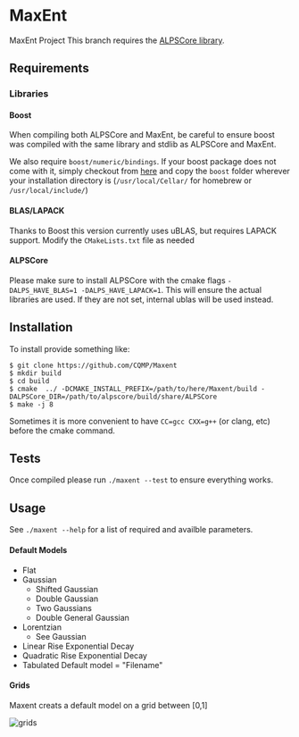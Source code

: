 MaxEnt
======

MaxEnt Project
This branch requires the [ALPSCore library](https://github.com/ALPSCore/ALPSCore). 

## Requirements

### Libraries

#### Boost
When compiling both ALPSCore and MaxEnt, be careful to ensure boost was compiled with the same library and stdlib as ALPSCore and MaxEnt.   

We also require `boost/numeric/bindings`. 
If your boost package does not come with it, simply checkout from [here](https://svn.boost.org/svn/boost/sandbox/numeric_bindings/) and copy the `boost` folder wherever your installation directory is (`/usr/local/Cellar/` for homebrew or `/usr/local/include/`) 

#### BLAS/LAPACK
Thanks to Boost this version currently uses uBLAS, but requires LAPACK support. Modify the `CMakeLists.txt` file as needed

#### ALPSCore
Please make sure to install ALPSCore with the cmake flags `-DALPS_HAVE_BLAS=1 -DALPS_HAVE_LAPACK=1`. This will ensure the actual libraries are used. If they are not set, internal ublas will be used instead.

## Installation
To install provide something like:
```
$ git clone https://github.com/CQMP/Maxent  
$ mkdir build  
$ cd build  
$ cmake  ../ -DCMAKE_INSTALL_PREFIX=/path/to/here/Maxent/build -DALPSCore_DIR=/path/to/alpscore/build/share/ALPSCore
$ make -j 8
```
Sometimes it is more convenient to have `CC=gcc CXX=g++` (or clang, etc) before the cmake command.

## Tests
Once compiled please run `./maxent --test`
to ensure everything works.

## Usage
See `./maxent --help` for a list of required and availble parameters. 
#### Default Models
* Flat
* Gaussian
  * Shifted Gaussian
  * Double Gaussian
  * Two Gaussians
  * Double General Gaussian
* Lorentzian
  * See Gaussian
* Linear Rise Exponential Decay
* Quadratic Rise Exponential Decay
* Tabulated Default model = "Filename"

#### Grids
Maxent creats a default model on a grid between [0,1]

![grids](https://cloud.githubusercontent.com/assets/7354063/8681331/cb2b0852-2a34-11e5-9485-08c8c6a68274.png)
  
